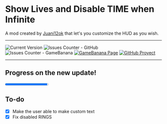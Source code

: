 # Show Lives and Disable TIME when Infinite
A mod created by [Juani12ok](https://gamebanana.com/members/2105843) that let's you customize the HUD as you wish.
***
![Current Version](https://img.shields.io/badge/Version-2.0-green)
![Issues Counter - GitHub](https://img.shields.io/github/issues/Juani12ok/time-n-hud?logo=GitHub&logoColor=FFFFFF)
![Issues Counter - GameBanana](https://img.shields.io/badge/issues-0%20open-00cf00?logo=GameBanana&logoColor=yellow)
[![GameBanana Page](https://img.shields.io/badge/Main%20Mod-Active-green?logo=GameBanana&logoColor=yellow)](https://gamebanana.com/mods/561987)
[![GitHub Proyect](https://img.shields.io/badge/proyect-Todo-000000?logo=github&logoColor=ffffff)](https://github.com/users/Juani12ok/projects/3)
***
## Progress on the new update!
<progress max="100" value="97"></progress>

## To-do

- [x] Make the user able to make custom text  
- [x] Fix disabled RINGS
